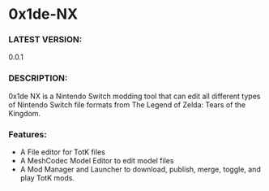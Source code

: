 # 0x1de-NX

### LATEST VERSION: 
0.0.1

### DESCRIPTION:
0x1de NX is a Nintendo Switch modding tool that can edit all different types of Nintendo Switch file formats from The Legend of Zelda: Tears of the Kingdom.

### Features:
- A File editor for TotK files
- A MeshCodec Model Editor to edit model files
- A Mod Manager and Launcher to download, publish, merge, toggle, and play TotK mods.
